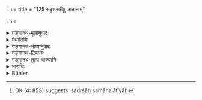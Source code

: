 +++
title = "125 सदृशस्त्रीषु जातानाम्"

+++

<details><summary>गङ्गानथ-मूलानुवादः</summary>

Among sons born of equal wives,—if there is no other distinction,—there is no seniority on account of their mothers; seniority is declared to be by birth only.—(125)
</details>

<details><summary>मेधातिथिः</summary>

**सदृशः** समानजातीयः[^३२०] ॥ ९.१२५ ॥


[^३२०]:
     DK (4: 853) suggests: sadṛśāḥ samānajātīyāḥ
</details>

<details><summary>गङ्गानथ-भाष्यानुवादः</summary>

‘*Equal*’—of the same caste.—(125)
</details>

<details><summary>गङ्गानथ-टिप्पन्यः</summary>

“As this verse and the following one contradict the rules given in verses 123-124, the commentators try to reconcile them in various ways. Medhātithi thinks that verses 123-124 are an *Arthavāda*, and have no legal force, and Rāghavānanda inclines to the same opinion.—Nārāyaṇa and Nandana hold that the seniority according to the mother’s marriage is of importance for the law of inheritance (verses 123-124), but that it has no value with respect to salutations and the like, or to prerogatives at sacrifices (verses 125-126). Kullūka, finally relying on Govindarāja’s opinion, thinks that the rules leave an option, and that their application depends on the existence of good qualities and the want of such. It is, however, probable that according to the custom of Hindu writers, the two conflicting opinions are placed side by side, and that it is intended that the learned should find their way out of the difficulty as they can.”—Buhler.

This verse is quoted in *Vīramitrodaya* (Rājanīti, p. 36);—in
*Nirṇayasindhu* (p. 177);—and in *Vyavahāra-Bālambhaṭṭī* (p. 461).
</details>

<details><summary>गङ्गानथ-तुल्य-वाक्यानि</summary>

**(verses 9.122-126)  
**

See Comparative notes for [Verses 9.122-123].
</details>

<details><summary>भारुचिः</summary>

अस्यार्थवादः-
</details>

<details><summary>Bühler</summary>

125	Between sons born of wives equal (in caste) (and) without (any other) distinction no seniority in right of the mother exists; seniority is declared (to be) according to birth.
</details>
